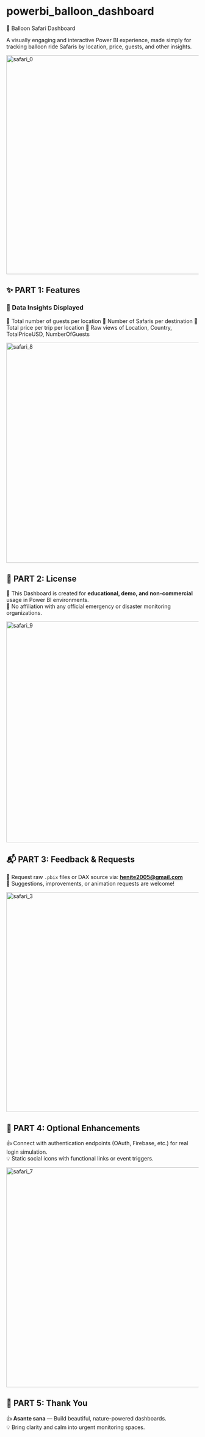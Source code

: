 # powerbi_balloon_dashboard
🎈 Balloon Safari Dashboard

A visually engaging and interactive Power BI experience, made simply for tracking balloon ride Safaris by location, price, guests, and other insights. 

<img width="1180" height="573" alt="safari_0" src="https://github.com/user-attachments/assets/d7143fb4-234b-4cf6-aca5-f7713674487c" />

## ✨ PART 1: Features
### 🧮 Data Insights Displayed
🎯 Total number of guests per location
🎯 Number of Safaris per destination
🎯 Total price per trip per location
🎯 Raw views of Location, Country, TotalPriceUSD, NumberOfGuests

<img width="1176" height="576" alt="safari_8" src="https://github.com/user-attachments/assets/c2b63405-dd8b-4687-a2b1-213539478dab" />

## 📄 PART 2: License
📝 This Dashboard is created for **educational, demo, and non-commercial** usage in Power BI environments.  
🚫 No affiliation with any official emergency or disaster monitoring organizations.

<img width="1179" height="578" alt="safari_9" src="https://github.com/user-attachments/assets/82acda7e-5c45-4946-bd2c-4a01b7275e63" />

## 📬 PART 3: Feedback & Requests
📧 Request raw `.pbix` files or DAX source via: **henite2005@gmail.com**  
💬 Suggestions, improvements, or animation requests are welcome!

<img width="1180" height="575" alt="safari_3" src="https://github.com/user-attachments/assets/3318a373-ca04-4dde-9013-070ba4f0b049" />

## 🙏 PART 4: Optional Enhancements
👍 Connect with authentication endpoints (OAuth, Firebase, etc.) for real login simulation.   
💡 Static social icons with functional links or event triggers.

<img width="1177" height="575" alt="safari_7" src="https://github.com/user-attachments/assets/cb09d896-8f79-44bf-926a-5d3ec2481422" />

## 🙏 PART 5: Thank You
👍 **Asante sana** — Build beautiful, nature-powered dashboards.  
💡 Bring clarity and calm into urgent monitoring spaces.

